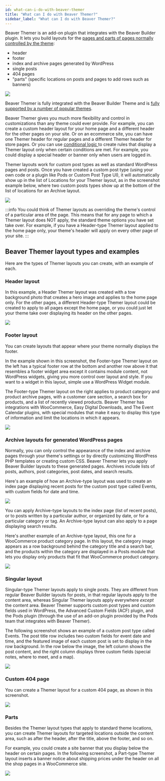 ```yaml
---
id: what-can-i-do-with-beaver-themer
title: "What can I do with Beaver Themer?"
sidebar_label: "What can I do with Beaver Themer?"
---
```


Beaver Themer is an add-on plugin that integrates with the Beaver Builder  plugin. It lets you build layouts for the [pages and parts of pages normally controlled by the theme](/beaver-themer/getting-started/primer-on-wordpress-content-and-theme-areas-themer): 
* header
* footer
* index and archive pages generated by WordPress
* single posts
* 404 pages
* "parts" (specific locations on posts and pages to add rows such as banners)

![](/img/what-can-i-do-with-beaver-themer-424499ee.png)

Beaver Themer is fully integrated with the Beaver Builder Theme and is [fully supported by a number of popular themes](/beaver-themer/management-compatibility/beaver-themer-supported-themes.md).

Beaver Themer gives you much more flexibility and control in customizations than any theme could ever provide. For example, you can create a custom header layout for your home page and a different header for the other pages on your site. Or on an ecommerce site, you can have one Themer header for regular pages and a different Themer header for store pages. Or you can use [conditional logic ](/beaver-themer/conditional-logic/beaver-themer-conditional-logic.md) to create rules that display a Themer layout only when certain conditions are met. For example, you could display a special header or banner only when users are logged in.

Themer layouts work for custom post types as well as standard WordPress pages and posts. Once you have created a custom post type (using your own code or a plugin like Pods or Custom Post Type UI), it will automatically show up in the list of Locations for your Themer layout, as in the screenshot example below, where two custom posts types show up at the bottom of the list of locations for an Archive layout.

![](/img/what-can-i-do-with-beaver-themer-d4ba41cd.png)

:::info
You could think of Themer layouts as overriding the theme's control of a particular area of the page. This means that for any page to which a Themer layout does NOT apply, the standard theme options you have set take over. For example, if you have a Header-type Themer layout applied to the home page only, your theme's header will apply on every other page of your site.
:::

## Beaver Themer layout types and examples

Here are the types of Themer layouts you can create, with an example of each.

### Header layout

In this example, a Header Themer layout was created with a tow background photo that creates a hero image and applies to the home page only. For the other pages, a different Header-type Themer layout could be created to apply to all pages except the home page, or you could just let your theme take over displaying its header on the other pages.

![](/img/what-can-i-do-with-beaver-themer-0b6556d7.jpg)

### Footer layout

You can create layouts that appear where your theme normally displays the footer.

In the example shown in this screenshot, the Footer-type Themer layout on the left has a typical footer row at the bottom and another row above it that resembles a footer widget area except it contains module content, not WordPress widgets, giving you more control over layout and style. If you want to a widget in this layout, simple use a WordPress Widget module.

The Footer-type Themer layout on the right applies to product category and product archive pages, with a customer care section, a search box for products, and a list of recently viewed products. Beaver Themer has integrations with WooCommerce, Easy Digital Downloads, and The Event Calendar plugins, with special modules that make it easy to display this type of information and limit the locations in which it appears.

![](/img/what-can-i-do-with-beaver-themer-8a3640e5.jpg)

### Archive layouts for generated WordPress pages

Normally, you can only control the appearance of the index and archive pages through your theme's settings or by directly customizing WordPress PHP templates or creating custom CSS. Beaver Themer lets you apply Beaver Builder layouts to these generated pages. Archives include lists of posts, authors, post categories, post dates, and search results.

Here's an example of how an Archive-type layout was used to create an index page displaying recent posts for the custom post type called Events, with custom fields for date and time.

![](/img/what-can-i-do-with-beaver-themer-e7b6af02.jpg)

You can apply Archive-type layouts to the index page (list of recent posts), or to posts written by a particular author, or organized by date, or for a particular category or tag. An Archive-type layout can also apply to a page displaying search results.

Here's another example of an Archive-type layout, this one for a WooCommerce product category page. In this layout, the category image appears as a row background behind the category title and a search bar, and the products within the category are displayed in a Posts module that lets you display only products that fit that WooCommerce product category.

![](/img/what-can-i-do-with-beaver-themer-73211a38.jpg)

### Singular layout

Singular-type Themer layouts apply to single posts. They are different from regular Beaver Builder layouts for posts, in that regular layouts apply to the content area, whereas Singular Themer layouts apply everywhere *except* the content area. Beaver Themer supports custom post types and custom fields used in WordPress, the Advanced Custom Fields (ACF) plugin, and the Pods plugin (through the use of an add-on plugin provided by the Pods team that integrates with Beaver Themer).

The following screenshot shows an example of a custom post type called Events. The post title row includes two custom fields for event date and time, and the featured image of each custom post is set to display in the row background. In the row below the image, the left column shows the post content, and the right column displays three custom fields (special notes, where to meet, and a map).

![](/img/what-can-i-do-with-beaver-themer-c1e32baa.jpg)

### Custom 404 page

You can create a Themer layout for a custom 404 page, as shown in this screenshot.

![](/img/what-can-i-do-with-beaver-themer-514f3b2c.jpg)

### Parts

Besides the Themer layout types that apply to standard theme locations, you can create Themer layouts for targeted locations outside the content area, such as after the header, after the title, above the footer, and so on.

For example, you could create a site banner that you display below the header on certain pages. In the following screenshot, a Part-type Themer layout inserts a banner notice about shipping prices under the header on all the shop pages in a WooCommerce site.

![](/img/what-can-i-do-with-beaver-themer-da962e46.jpg)
